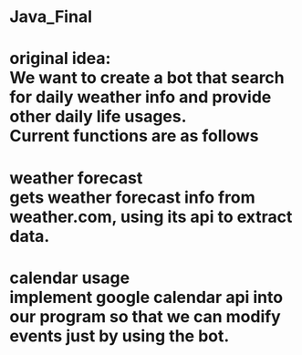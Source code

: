 ﻿# Java_Final
original idea:<br/>
We want to create a bot that search for daily weather info and provide other daily life usages.<br/>
Current functions are as follows<br/>
==================================================

weather forecast<br/>
gets weather forecast info from weather.com, using its api to extract data.<br/>
=

calendar usage<br/>
implement google calendar api into our program so that we can modify events just by using the bot.<br/>
=

